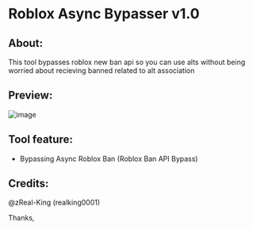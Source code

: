 # Roblox Async Bypasser v1.0

## About:
This tool bypasses roblox new ban api so you can use alts without being worried about recieving banned related to alt association 

## Preview:
![image](https://github.com/user-attachments/assets/671ffb17-a125-4eb4-a4c2-69cd04af9a2f)

## Tool feature:
* Bypassing Async Roblox Ban (Roblox Ban API Bypass)

## Credits:
@zReal-King (realking0001)

Thanks,
